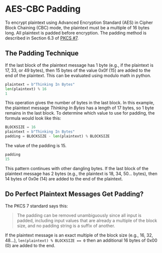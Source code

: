 # AES-CBC Padding

To encrypt plaintext using Advanced Encryption Standard (AES) in Cipher Block Chaining (CBC) mode, the plaintext must be a multiple of 16 bytes long.
All plaintext is padded before encryption.
The padding method is described in Section 6.3 of [PKCS #7](https://www.rfc-editor.org/rfc/rfc5652).

## The Padding Technique

If the last block of the plaintext message has 1 byte (e.g., if the plaintext is 17, 33, or 49 bytes), then 15 bytes of the value 0x0f (15) are added to the end of the plaintext.
This can be evaluated using modulo math in python.

```python
plaintext = b"Thinking In Bytes"
len(plaintext) % 16
1
```

This operation gives the number of bytes in the last block.
In this example, the plaintext message _Thinking In Bytes_ has a length of 17 bytes, so 1 byte remains in the last block.
To determine which value to use for padding, the formula would look like this:

```python
BLOCKSIZE = 16
plaintext = b"Thinking In Bytes"
padding = BLOCKSIZE - len(plaintext) % BLOCKSIZE
```

The value of the padding is 15.
```python
padding
15
```

This pattern continues with other dangling bytes.
If the last block of the plaintext message has 2 bytes (e.g., the plaintext is 18, 34, 50… bytes), then 14 bytes of 0x0e (14) are added to the end of the plaintext.

## Do Perfect Plaintext Messages Get Padding?

The PKCS 7 standard says this:

> The padding can be removed unambiguously since all input is padded,
> including input values that are already a multiple of the block size,
> and no padding string is a suffix of another.

If the plaintext message is an exact multiple of the block size (e.g., 16, 32, 48...), `len(plaintext) % BLOCKSIZE == 0` then an additional 16 bytes of 0x00 (0) are added to the end. 
